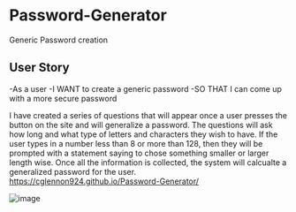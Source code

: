 # Password-Generator
Generic Password creation

## User Story
-As a user
-I WANT to create a generic password
-SO THAT I can come up with a more secure password

I have created a series of questions that will appear once a user presses the button on the site and will generalize a password. The questions will ask how long and what type of letters and characters they wish to have. If the user types in a number less than 8 or more than 128, then they will be prompted with a statement saying to chose something smaller or larger length wise. Once all the information is collected, the system will calcualte a generalized password for the user.
https://cglennon924.github.io/Password-Generator/

![image](https://user-images.githubusercontent.com/63322716/86929535-f2c0b680-c103-11ea-96e1-6465173b8b32.png)
